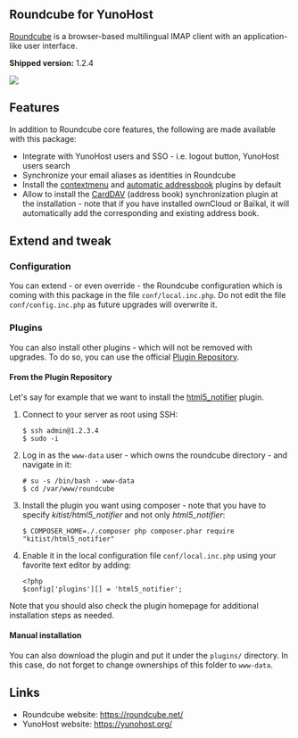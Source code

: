 Roundcube for YunoHost
----------------------

[Roundcube](https://roundcube.net/) is a browser-based multilingual IMAP client with
an application-like user interface.

**Shipped version:** 1.2.4

![](https://roundcube.net/images/screens/mailview.jpg)

## Features

In addition to Roundcube core features, the following are made available with
this package:

 * Integrate with YunoHost users and SSO - i.e. logout button, YunoHost users
   search
 * Synchronize your email aliases as identities in Roundcube
 * Install the [contextmenu](https://plugins.roundcube.net/packages/johndoh/contextmenu)
   and [automatic addressbook](https://plugins.roundcube.net/packages/sblaisot/automatic_addressbook)
   plugins by default
 * Allow to install the [CardDAV](https://plugins.roundcube.net/packages/roundcube/carddav)
   (address book) synchronization plugin at the installation - note that if
   you have installed ownCloud or Baïkal, it will automatically add the
   corresponding and existing address book.

## Extend and tweak

### Configuration

You can extend - or even override - the Roundcube configuration which is coming
with this package in the file `conf/local.inc.php`. Do not edit the file
`conf/config.inc.php` as future upgrades will overwrite it.

### Plugins

You can also install other plugins - which will not be removed with upgrades. To do so,
you can use the official [Plugin Repository](https://plugins.roundcube.net/).

#### From the Plugin Repository

Let's say for example that we want to install the
[html5_notifier](https://plugins.roundcube.net/packages/kitist/html5_notifier) plugin.

1. Connect to your server as root using SSH:
   ```
   $ ssh admin@1.2.3.4
   $ sudo -i
   ```

2. Log in as the `www-data` user - which owns the roundcube directory - and navigate
   in it:
   ```
   # su -s /bin/bash - www-data
   $ cd /var/www/roundcube
   ```

3. Install the plugin you want using composer - note that you have to specify
   *kitist/html5_notifier* and not only *html5_notifier*:
   ```
   $ COMPOSER_HOME=./.composer php composer.phar require "kitist/html5_notifier"
   ```

4. Enable it in the local configuration file `conf/local.inc.php` using your
   favorite text editor by adding:
   ```
   <?php
   $config['plugins'][] = 'html5_notifier';
   ```

Note that you should also check the plugin homepage for additional installation
steps as needed.

#### Manual installation

You can also download the plugin and put it under the `plugins/` directory. In this
case, do not forget to change ownerships of this folder to `www-data`.

## Links

 * Roundcube website: https://roundcube.net/
 * YunoHost website: https://yunohost.org/
